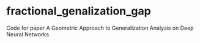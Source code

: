 # fractional_genalization_gap
Code for paper A Geometric Approach to Generalization Analysis on Deep Neural Networks
